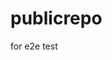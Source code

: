 # publicrepo
for e2e test

































































































































































































































































































































































































































































































































































































































































































































































































































































































































































































































































































































































































































































































































































































































































































































































































































































































































































































































































































































